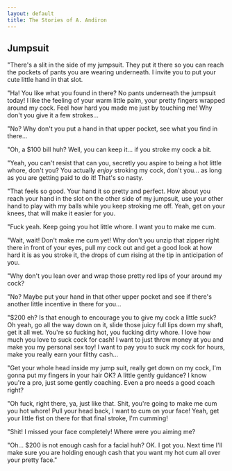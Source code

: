 ```yaml
---
layout: default
title: The Stories of A. Andiron
---
```


## Jumpsuit

"There's a slit in the side of my jumpsuit. They put it there so you can reach the pockets of pants you are wearing underneath. I invite you to put your cute little hand in that slot.

"Ha! You like what you found in there? No pants underneath the jumpsuit today! I like the feeling of your warm little palm, your pretty fingers wrapped around my cock. Feel how hard you made me just by touching me! Why don't you give it a few strokes...

"No? Why don't you put a hand in that upper pocket, see what you find in there...

"Oh, a $100 bill huh? Well, you can keep it... if you stroke my cock a bit.

"Yeah, you can't resist that can you, secretly you aspire to being a hot little whore, don't you? You actually _enjoy_ stroking my cock, don't you... as long as you are getting paid to do it! That's so nasty.

"That feels so good. Your hand it so pretty and perfect. How about you reach your hand in the slot on the other side of my jumpsuit, use your other hand to play with my balls while you keep stroking me off. Yeah, get on your knees, that will make it easier for you.

"Fuck yeah. Keep going you hot little whore. I want you to make me cum.

"Wait, wait! Don't make me cum yet! Why don't you unzip that zipper right there in front of your eyes, pull my cock out and get a good look at how hard it is as you stroke it, the drops of cum rising at the tip in anticipation of you.

"Why don't you lean over and wrap those pretty red lips of your around my cock?

"No? Maybe put your hand in that other upper pocket and see if there's another little incentive in there for you...

"$200 eh? Is that enough to encourage you to give my cock a little suck? Oh yeah, go all the way down on it, slide those juicy full lips down my shaft, get it all wet. You're so fucking hot, you fucking dirty whore. I love how much you love to suck cock for cash! I want to just throw money at you and make you my personal sex toy! I want to pay you to suck my cock for hours, make you really earn your filthy cash...

"Get your whole head inside my jump suit, really get down on my cock, I'm gonna put my fingers in your hair OK? A little gently guidance? I know you're a pro, just some gently coaching. Even a pro needs a good coach right?

"Oh fuck, right there, ya, just like that. Shit, you're going to make me cum you hot whore! Pull your head back, I want to cum on your face! Yeah, get your little fist on there for that final stroke, I'm cumming!

"Shit! I missed your face completely! Where were you aiming me?

"Oh... $200 is not enough cash for a facial huh? OK. I got you. Next time I'll make sure you are holding enough cash that you want my hot cum all over your pretty face."


